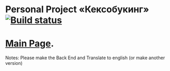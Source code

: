 # Personal Project «Кексобукинг» [![Build status][travis-image]][travis-url]

# [Main Page](https://mashakrot.github.io/1128847-keksobooking-20/).

Notes: Please make the Back End and Translate to english (or make another version)

[travis-image]: https://travis-ci.com/htmlacademy-javascript/1128847-keksobooking-20.svg?branch=master
[travis-url]: https://travis-ci.com/htmlacademy-javascript/1128847-keksobooking-20

